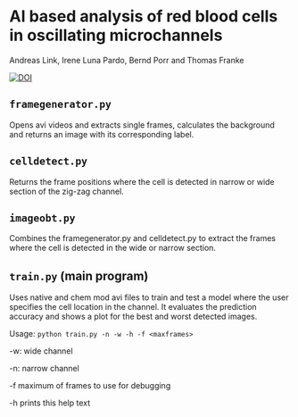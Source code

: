 # AI based analysis of red blood cells in oscillating microchannels

Andreas Link, Irene Luna Pardo, Bernd Porr and Thomas Franke

[![DOI](https://zenodo.org/badge/DOI/10.5281/zenodo.7789864.svg)](https://doi.org/10.5281/zenodo.7789864)

## `framegenerator.py`
Opens avi videos and extracts single frames, calculates the background and returns an image with its corresponding label.
## `celldetect.py`
Returns the frame positions where the cell is detected in narrow or wide section of the zig-zag channel.
## `imageobt.py`
Combines the framegenerator.py and celldetect.py to extract the frames where the cell is detected in the wide or narrow section.
## `train.py` (main program)
Uses native and chem mod avi files to train and test a model where the user specifies the cell location in the channel. It evaluates the prediction accuracy and shows a plot for the best and worst detected images. 

Usage: `python train.py -n -w -h -f <maxframes>`

-w: wide channel

-n: narrow channel

-f maximum of frames to use for debugging

-h prints this help text
